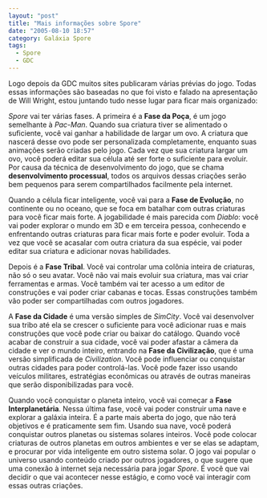 ```yaml
---
layout: "post"
title: "Mais informações sobre Spore"
date: "2005-08-10 18:57"
category: Galáxia Spore
tags:
  - Spore
  - GDC
---
```

Logo depois da GDC muitos sites publicaram várias prévias do jogo. Todas essas informações são baseadas no que foi visto e falado na apresentação de Will Wright, estou juntando tudo nesse lugar para ficar mais organizado:

_Spore_ vai ter várias fases. A primeira é a **Fase da Poça**, é um jogo semelhante à _Pac-Man_. Quando sua criatura tiver se alimentado o suficiente, você vai ganhar a habilidade de largar um ovo. A criatura que nascerá desse ovo pode ser personalizada completamente, enquanto suas animações serão criadas pelo jogo. Cada vez que sua criatura largar um ovo, você poderá editar sua célula até ser forte o suficiente para evoluir. Por causa da técnica de desenvolvimento do jogo, que se chama **desenvolvimento processual**, todos os arquivos dessas criações serão bem pequenos para serem compartilhados facilmente pela internet.

Quando a célula ficar inteligente, você vai para a **Fase de Evolução**, no continente ou no oceano, que se foca em batalhar com outras criaturas para você ficar mais forte. A jogabilidade é mais parecida com _Diablo_: você vai poder explorar o mundo em 3D e em terceira pessoa, conhecendo e enfrentando outras criaturas para ficar mais forte e poder evoluir. Toda a vez que você se acasalar com outra criatura da sua espécie, vai poder editar sua criatura e adicionar novas habilidades.

Depois é a **Fase Tribal**. Você vai controlar uma colônia inteira de criaturas, não só o seu avatar. Você não vai mais evoluir sua criatura, mas vai criar ferramentas e armas. Você também vai ter acesso a um editor de construções e vai poder criar cabanas e tocas. Essas construções também vão poder ser compartilhadas com outros jogadores.

A **Fase da Cidade** é uma versão simples de _SimCity_. Você vai desenvolver sua tribo até ela se crescer o suficiente para você adicionar ruas e mais construções que você pode criar ou baixar do catálogo. Quando você acabar de construir a sua cidade, você vai poder afastar a câmera da cidade e ver o mundo inteiro, entrando na **Fase da Civilização**, que é uma versão simplificada de _Civilization_. Você pode influenciar ou conquistar outras cidades para poder controlá-las. Você pode fazer isso usando veículos militares, estratégias econômicas ou através de outras maneiras que serão disponibilizadas para você.

Quando você conquistar o planeta inteiro, você vai começar a **Fase Interplanetária**. Nessa última fase, você vai poder construir uma nave e explorar a galáxia inteira. É a parte mais aberta do jogo, que não terá objetivos e é praticamente sem fim. Usando sua nave, você poderá conquistar outros planetas ou sistemas solares inteiros. Você pode colocar criaturas de outros planetas em outros ambientes e ver se elas se adaptam, e procurar por vida inteligente em outro sistema solar. O jogo vai popular o universo usando conteúdo criado por outros jogadores, o que sugere que uma conexão à internet seja necessária para jogar _Spore_. É você que vai decidir o que vai acontecer nesse estágio, e como você vai interagir com essas outras criações.
